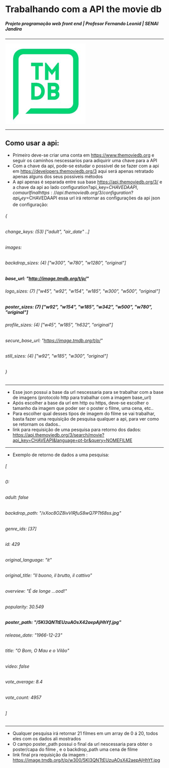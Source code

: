 # Trabalhando com a API the movie db
##### Projeto programação web front end | Profesor Fernando Leonid | SENAI Jandira
____________________________________________________________________________________________________________________________________

![thr movie database](./ChaManoFilmes/images/tmdb.jpg)

____________________________________________________________________________________________________________________________________

## Como usar a api:
- Primeiro deve-se criar uma conta em https://www.themoviedb.org e seguir os caminhos nescessarios para adiquirir uma chave para a API 
- Com a chave da api, pode-se estudar o possivel de se fazer com a api em https://developers.themoviedb.org/3 aqui será apenas retratado apenas alguns dos seus possiveis métodos
- A api apenas é separada entre sua base https://api.themoviedb.org/3/ e a chave da api ao lado configuration?api_key=$CHAVEDAAPI , com a url final https://api.themoviedb.org/3/configuration?api_key=$CHAVEDAAPI essa url irá retornar as configurações da api json de configuração:

###### {
###### change_keys: (53) ["adult", "air_date" ..]
###### images:
###### backdrop_sizes: (4) ["w300", "w780", "w1280", "original"]
##### base_url: "http://image.tmdb.org/t/p/"
###### logo_sizes: (7) ["w45", "w92", "w154", "w185", "w300", "w500", "original"]
##### poster_sizes: (7) ["w92", "w154", "w185", "w342", "w500", "w780", "original"]
###### profile_sizes: (4) ["w45", "w185", "h632", "original"]
###### secure_base_url: "https://image.tmdb.org/t/p/"
###### still_sizes: (4) ["w92", "w185", "w300", "original"]
###### }

__________________________________________________________________________________________________________________________________

- Esse json possui a base da url nescessaria para se trabalhar com a base de imagens (protocolo http para trabalhar com a imagem base_url)
- Após escolher a base da url em http ou https, deve-se escolher o tamanho da imagem que poder ser o poster o filme, uma cena, etc..
- Para escolher qual desses tipos de imagem do filme se vai trabalhar, basta fazer uma requisição de pesquisa qualquer a api, para ver  como se retornam os dados..
- link para requisição de uma pesquisa para retorno dos dados: https://api.themoviedb.org/3/search/movie?api_key=CHAVEAPI&language=pt-br&query=NOMEFILME
_________________________________________________________________________________________________________________________________
- Exemplo de retorno de dados a uma pesquisa: 
###### [
###### 0:
###### adult: false
###### backdrop_path: "/xXoc8OZ8ivVlRfuS8wQ7PTt68ss.jpg"
###### genre_ids: [37]
###### id: 429
###### original_language: "it"
###### original_title: "Il buono, il brutto, il cattivo"
###### overview: "É de longe ...ood!"
###### popularity: 30.549
##### poster_path: "/5KI3QNTtEUzuAOsX42aepAjHhYf.jpg"
###### release_date: "1966-12-23"
###### title: "O Bom, O Mau e o Vilão"
###### video: false
###### vote_average: 8.4
###### vote_count: 4957
###### ]
__________________________________________________________________________________________________________________________________
- Qualquer pesquisa irá retornar 21 filmes em um array de 0 á 20, todos eles com os dados ali mostrados 
- O campo poster_path possui o final da url nescessaria para obter o poster/capa do filme , e o backdrop_path uma cena de filme 
- link final pra requisição da imagem : https://image.tmdb.org/t/p/w300/5KI3QNTtEUzuAOsX42aepAjHhYf.jpg


